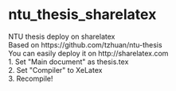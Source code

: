 # ntu_thesis_sharelatex
<div>NTU thesis deploy on sharelatex</div>
<div>Based on https://github.com/tzhuan/ntu-thesis</div>
<div>You can easily deploy it on <a>http://sharelatex.com</a><br>
1. Set "Main document" as thesis.tex<br>
2. Set "Compiler" to XeLatex<br>
3. Recompile!
</div>
